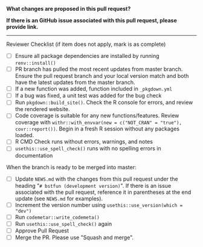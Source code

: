 **What changes are proposed in this pull request?**


**If there is an GitHub issue associated with this pull request, please provide link.**


--------------------------------------------------------------------------------

Reviewer Checklist (if item does not apply, mark is as complete)

- [ ] Ensure all package dependencies are installed by running `renv::install()`
- [ ] PR branch has pulled the most recent updates from master branch. Ensure the pull request branch and your local version match and both have the latest updates from the master branch.
- [ ] If a new function was added, function included in `_pkgdown.yml`
- [ ] If a bug was fixed, a unit test was added for the bug check
- [ ] Run `pkgdown::build_site()`. Check the R console for errors, and review the rendered website.
- [ ] Code coverage is suitable for any new functions/features. Review coverage with `withr::with_envvar(new = c("NOT_CRAN" = "true"), covr::report())`. Begin in a fresh R session without any packages loaded.
- [ ] R CMD Check runs without errors, warnings, and notes
- [ ] `usethis::use_spell_check()` runs with no spelling errors in documentation

When the branch is ready to be merged into master:
- [ ] Update `NEWS.md` with the changes from this pull request under the heading "`# bstfun (development version)`". If there is an issue associated with the pull request, reference it in parentheses at the end update (see `NEWS.md` for examples).
- [ ] Increment the version number using `usethis::use_version(which = "dev")`
- [ ] Run `codemetar::write_codemeta()`
- [ ] Run `usethis::use_spell_check()` again
- [ ] Approve Pull Request
- [ ] Merge the PR. Please use "Squash and merge".
